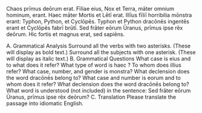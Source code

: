 Chaos prīmus deōrum erat. Fīliae eius, Nox et Terra, māter omnium hominum, erant. Haec māter Mortis et Lētī erat. Illīus fīliī horribilia mōnstra erant: Typhon, Python, et Cyclōpēs. Typhon et Python dracōnēs ingentēs erant et Cyclōpēs fabrī brūtī. Sed frāter eōrum Ūranus, prīmus ipse rēx deōrum. Hic fortis et magnus erat, sed sapiēns.

A. Grammatical Analysis
Surround all the verbs with two asterisks. (These will display as bold text.) Surround all the subjects with one asterisk. (These will display as italic text.)
B. Grammatical Questions
What case is eius and to what does it refer?
What type of word is haec ?
To whom does illius refer?
What case, number, and gender is monstra?
What declension does the word dracōnēs belong to?
What case and number is eorum and to whom does it refer?
What declension does the word dracōnēs belong to?
What word is understood (not included) in the sentence: Sed frāter eōrum Ūranus, prīmus ipse rēx deōrum?
C. Translation
Please translate the passage into idiomatic English.



